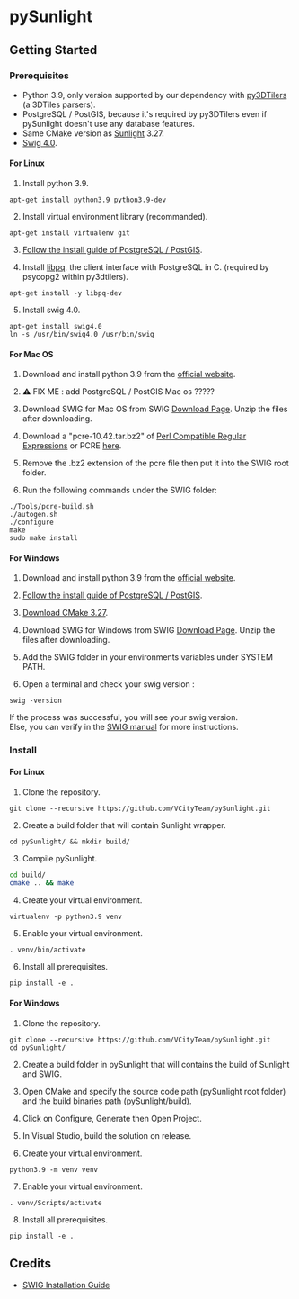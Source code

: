 # pySunlight

## Getting Started
### Prerequisites
- Python 3.9, only version supported by our dependency with [py3DTilers](https://github.com/VCityTeam/py3dtilers) (a 3DTiles parsers).
- PostgreSQL / PostGIS, because it's required by py3DTilers even if pySunlight doesn't use any database features.
- Same CMake version as [Sunlight](https://github.com/VCityTeam/Sunlight/blob/master/README.md) 3.27.
- [Swig 4.0](https://www.swig.org/).

#### For Linux
1. Install python 3.9.
```
apt-get install python3.9 python3.9-dev
```

2. Install virtual environment library (recommanded).
```
apt-get install virtualenv git
```

3. [Follow the install guide of PostgreSQL / PostGIS](https://github.com/VCityTeam/UD-SV/blob/master/Install/Setup_PostgreSQL_PostGIS_Ubuntu.md).

4. Install [libpq](https://www.postgresql.org/docs/9.5/libpq.html), the client interface with PostgreSQL in C. (required by psycopg2 within py3dtilers).
```
apt-get install -y libpq-dev
```

5. Install swig 4.0.
```
apt-get install swig4.0
ln -s /usr/bin/swig4.0 /usr/bin/swig
```

#### For Mac OS
1. Download and install python 3.9 from the [official website](https://www.python.org/downloads/macos/).

2. ⚠️ FIX ME : add PostgreSQL / PostGIS Mac os ?????

4. Download SWIG for Mac OS from SWIG [Download Page](https://sourceforge.net/projects/swig/files/swig/swig-4.0.2/). Unzip the files after downloading.

5. Download a "pcre-10.42.tar.bz2" of [Perl Compatible Regular Expressions](https://www.pcre.org/) or PCRE [here](https://github.com/PCRE2Project/pcre2/releases).

6. Remove the .bz2 extension of the pcre file then put it into the SWIG root folder.

7. Run the following commands under the SWIG folder:
```
./Tools/pcre-build.sh
./autogen.sh
./configure
make
sudo make install
```


#### For Windows
1. Download and install python 3.9 from the [official website](https://www.python.org/downloads/windows/).

2. [Follow the install guide of PostgreSQL / PostGIS](https://github.com/VCityTeam/UD-SV/blob/master/ImplementationKnowHow/PostgreSQL_for_cityGML.md#1-download-postgresqlpostgis).

3. [Download CMake 3.27](https://cmake.org/download/).

4. Download SWIG for Windows from SWIG [Download Page](https://sourceforge.net/projects/swig/files/swigwin/swigwin-4.0.2/). Unzip the files after downloading.

5. Add the SWIG folder in your environments variables under SYSTEM PATH.

6. Open a terminal and check your swig version :
```
swig -version
```
If the process was successful, you will see your swig version.  
Else, you can verify in the [SWIG manual](https://github.com/swig/swig/blob/master/Doc/Manual/Windows.html) for more instructions.

### Install
#### For Linux
1. Clone the repository.
```
git clone --recursive https://github.com/VCityTeam/pySunlight.git
```

2. Create a build folder that will contain Sunlight wrapper.
```
cd pySunlight/ && mkdir build/
```

3. Compile pySunlight.
``` bash
cd build/
cmake .. && make
```

4. Create your virtual environment.
```
virtualenv -p python3.9 venv
```

5. Enable your virtual environment.
```
. venv/bin/activate
```

6. Install all prerequisites.
```
pip install -e .
```

#### For Windows
1. Clone the repository.
```
git clone --recursive https://github.com/VCityTeam/pySunlight.git
cd pySunlight/
```

2. Create a build folder in pySunlight that will contains the build of Sunlight and SWIG.

3. Open CMake and specify the source code path (pySunlight root folder) and the build binaries path (pySunlight/build).

4. Click on Configure, Generate then Open Project.

5. In Visual Studio, build the solution on release.

6. Create your virtual environment.
```
python3.9 -m venv venv
```

7. Enable your virtual environment.
```
. venv/Scripts/activate
```

8. Install all prerequisites.
```
pip install -e .
```

## Credits
- [SWIG Installation Guide](https://open-box.readthedocs.io/en/latest/installation/install_swig.html)
